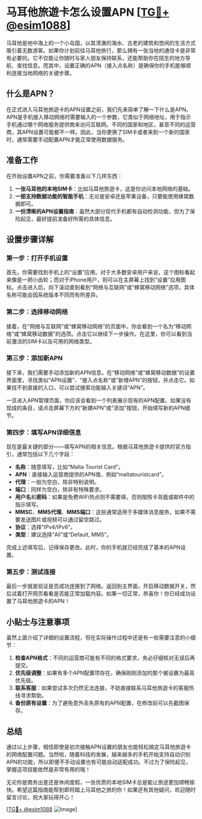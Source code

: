 # 马耳他旅遊卡怎么设置APN [[TG💪+ @esim1088](https://t.me/s/esim1088)]

马耳他是地中海上的一个小岛国，以其清澈的海水、古老的建筑和悠闲的生活方式吸引着无数游客。如果你计划前往马耳他旅行，那么拥有一张当地的通信卡是非常有必要的。它不仅能让你随时与家人朋友保持联系，还能帮助你在陌生的地方导航、查找信息。而其中，设置正确的APN（接入点名称）是确保你的手机能够顺利连接当地网络的关键步骤。

## 什么是APN？

在正式进入马耳他旅遊卡的APN设置之前，我们先来简单了解一下什么是APN。APN是手机接入移动网络时需要输入的一个参数，它类似于网络地址，用于指示手机通过哪个网络服务提供商来访问互联网。不同的国家和地区，甚至不同的运营商，其APN设置可能都不一样。因此，当你更换了SIM卡或者来到一个新的国家时，通常需要手动配置APN才能正常使用数据服务。

## 准备工作

在开始设置APN之前，你需要准备以下几样东西：

1. **一张马耳他的本地SIM卡**：比如马耳他旅遊卡，这是你访问本地网络的基础。
2. **一部支持数据功能的智能手机**：无论是安卓还是苹果设备，只要能使用蜂窝数据即可。
3. **一份清晰的APN设置指南**：虽然大部分现代手机都有自动检测功能，但为了保险起见，最好提前准备好所需的具体信息。

## 设置步骤详解

### 第一步：打开手机设置

首先，你需要找到手机上的“设置”应用。对于大多数安卓用户来说，这个图标看起来像是一把小齿轮；而对于iPhone用户，则可以在主屏幕上找到“设置”应用图标。点击进入后，向下滚动直到看到“网络与互联网”或“蜂窝移动网络”选项，具体名称可能会因系统版本不同而有所差异。

### 第二步：选择移动网络

接着，在“网络与互联网”或“蜂窝移动网络”的页面中，你会看到一个名为“移动网络”或“蜂窝移动数据”的选项。点击它以继续下一步操作。在这里，你可以看到当前激活的SIM卡以及可用的网络类型。

### 第三步：添加新APN

接下来，我们需要手动添加新的APN信息。在“移动网络”或“蜂窝移动数据”的设置界面里，寻找类似“APN设置”、“接入点名称”或“新增APN”的按钮，并点击它。如果找不到直接的入口，可以尝试搜索功能输入关键词“APN”。

一旦进入APN管理页面，你应该会看到一个列表展示现有的APN配置。如果没有现成的条目，请点击屏幕下方的“新建APN”或“添加”按钮，开始填写新的APN细节。

### 第四步：填写APN详细信息

现在是最关键的部分——填写APN的相关信息。根据马耳他旅遊卡提供的官方指引，通常包括以下几个字段：

- **名称**：随意填写，比如“Malta Tourist Card”。
- **APN**：直接输入运营商提供的APN值，例如“maltatouristcard”。
- **代理**：一般为空白，除非特别说明。
- **端口**：同样为空白，除非有特殊要求。
- **用户名**和**密码**：如果是免费WiFi热点则不需要填，否则按照卡背面或邮件中的指示填写。
- **MMSC**、**MMS代理**、**MMS端口**：这些通常适用于多媒体消息服务，如果不需要发送图片或视频可以通过留空跳过。
- **协议**：选择“IPv4/IPv6”。
- **类型**：建议选择“All”或“Default, MMS”。

完成上述填写后，记得保存更改。此时，你的手机就已经完成了基本的APN设置。

### 第五步：测试连接

最后一步就是验证是否成功连接到了网络。返回到主界面，开启移动数据开关，然后试着打开网页看看是否能正常加载内容。如果一切正常，恭喜你！你已经成功设置了马耳他旅遊卡的APN！

## 小贴士与注意事项

虽然上面介绍了详细的设置流程，但在实际操作过程中还是有一些需要注意的小细节：

1. **检查APN格式**：不同的运营商可能有不同的格式要求，务必仔细核对无误后再提交。
2. **优先级调整**：如果有多个APN配置项存在，确保刚刚添加的那个被设置为最高优先级。
3. **联系客服**：如果尝试多次仍然无法连接，不妨直接联系马耳他旅遊卡的客服热线寻求帮助。
4. **备份原有设置**：为了避免意外丢失原有的APN配置，在修改前可以先截图保存。

## 总结

通过以上步骤，相信即使是初次接触APN设置的朋友也能轻松搞定马耳他旅遊卡的网络配置问题。当然啦，随着科技的发展，越来越多的手机开始支持自动识别APN的功能，所以即便不手动设置也有可能自动适配成功。不过为了保险起见，掌握这项技能依然是非常有用的哦！

无论你是商务出差还是休闲度假，一张优质的本地SIM卡总是能让旅途更加顺畅愉快。希望这篇指南能帮到即将踏上马耳他之旅的你！如果还有其他疑问，欢迎随时留言讨论，祝大家玩得开心！

[[TG💪+ @esim1088](https://t.me/s/esim1088) ![Image](https://i.postimg.cc/4NQfJmqS/Snipaste-2025-05-13-00-14-12.png)]